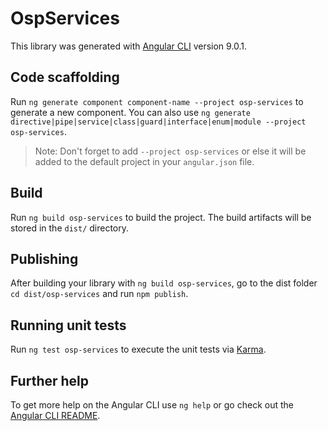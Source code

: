 # OspServices

This library was generated with [Angular CLI](https://github.com/angular/angular-cli) version 9.0.1.

## Code scaffolding

Run `ng generate component component-name --project osp-services` to generate a new component. You can also use `ng generate directive|pipe|service|class|guard|interface|enum|module --project osp-services`.
> Note: Don't forget to add `--project osp-services` or else it will be added to the default project in your `angular.json` file. 

## Build

Run `ng build osp-services` to build the project. The build artifacts will be stored in the `dist/` directory.

## Publishing

After building your library with `ng build osp-services`, go to the dist folder `cd dist/osp-services` and run `npm publish`.

## Running unit tests

Run `ng test osp-services` to execute the unit tests via [Karma](https://karma-runner.github.io).

## Further help

To get more help on the Angular CLI use `ng help` or go check out the [Angular CLI README](https://github.com/angular/angular-cli/blob/master/README.md).

